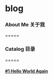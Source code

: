 # blog


### About Me 关于我
=====



### Catalog 目录
=====  
#### [#1 Hello World Again](TechPosts/HelloWorldAgain.md)